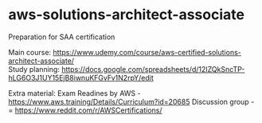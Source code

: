 # aws-solutions-architect-associate
Preparation for SAA certification

Main course: https://www.udemy.com/course/aws-certified-solutions-architect-associate/<br>
Study planning: https://docs.google.com/spreadsheets/d/12IZQkSncTP-hLG6O3J1UY15EjB8iwnuKFGvFv1N2rpY/edit

Extra material:
Exam Readines by AWS - https://www.aws.training/Details/Curriculum?id=20685
Discussion group - = https://www.reddit.com/r/AWSCertifications/
